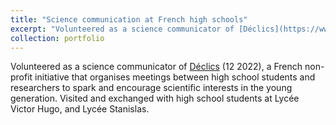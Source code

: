```yaml
---
title: "Science communication at French high schools"
excerpt: "Volunteered as a science communicator of [Déclics](https://www.cerclefser.org/en/the-outreach-articles/) (12 2022), a French non-profit initiative that organises meetings between high school students and researchers to spark and encourage scientific interests in the young generation. Visited and exchanged with high school students at Lycée Victor Hugo, and Lycée Stanislas."
collection: portfolio
---
```


Volunteered as a science communicator of [Déclics](https://www.cerclefser.org/en/the-outreach-articles/) (12 2022), a French non-profit initiative that organises meetings between high school students and researchers to spark and encourage scientific interests in the young generation. Visited and exchanged with high school students at Lycée Victor Hugo, and Lycée Stanislas.
